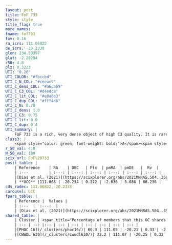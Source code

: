 ```yaml
---
layout: post
title: FoF 733
style: style
title_flag: true
more_names: 
fname: fof733
fov: 0.16
ra_icrs: 111.06822
de_icrs: -20.2338
glon: 234.59397
glat: -2.20294
r50: 4.8
plx: 0.3223
UTI: "0.20"
UTI_COLOR: "#fbccbd"
UTI_C_N_COL: "#ceeac9"
UTI_C_dens_COL: "#a6cab9"
UTI_C_C3_COL: "#d4edca"
UTI_C_lit_COL: "#e0a6b3"
UTI_C_dup_COL: "#fff4d6"
UTI_C_N: 0.78
UTI_C_dens: 1.0
UTI_C_C3: 0.75
UTI_C_lit: 0.0
UTI_C_dup: 0.4
UTI_summary: |
    FoF 733 is a rich, very dense object of high C3 quality. It is rarely studied in the literature.<br><br><span style="color: #99180f; font-weight: bold;">Warning: </span>This is possibly a duplicated object, which shares a significant percentage of members with at least one previously reported entry.
class3: |
    <span style="color: green; font-weight: bold;">A</span><span style="color: #FFC300; font-weight: bold;">B</span>
r_50_val: 4.8
N_50_val: 189
scix_url: FoF%20733
posit_table: |
    | Reference    | RA    | DEC   | Plx  | pmRA  | pmDE   |  Rv  |
    | :---         | :---: | :---: | :---: | :---: | :---: | :---: |
    |[Dias et al. (2021)](https://scixplorer.org/abs/2021MNRAS.504..356D) | 111.071 | -20.245 | 0.305 | -2.433 | 3.018 | 56.303 |
    | **UCC** |111.068 | -20.234 | 0.322 | -2.636 | 3.086 | 66.236 | 
cds_radec: 111.06822,-20.2338
carousel: UCC
fpars_table: |
    | Reference |  Values |
    | :---  |  :---:  |
    | [Dias et al. (2021)](https://scixplorer.org/abs/2021MNRAS.504..356D) | `Av=1.036, Dist=2706, logage=7.689, [Fe/H]=-0.112` |
shared_table: |
    | Cluster | <span title="Percentage of members that this OC shares with the ones listed">%</span>   | RA   | DEC   | Plx   | pmRA  | pmDE  | Rv | UTI |
    | :-: | :-: |:-: | :-: | :-: | :-: | :-: | :-: | :-: |
    |[PHOC 16](/_clusters/phoc16/)| 60.3 | 111.05 | -20.21 | 0.33 | -2.73 | 3.12 | 66.24 |0.67 |
    |[CWWDL 630](/_clusters/cwwdl630/)| 22.2 | 111.07 | -20.25 | 0.32 | -2.44 | 3.07 | -- |0.0 |
---
```

